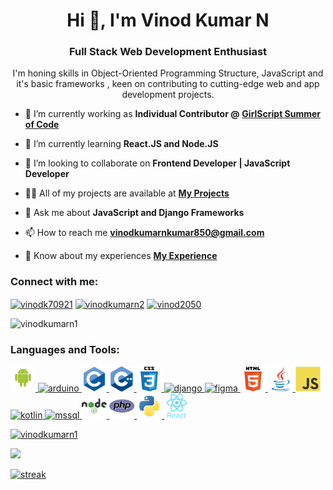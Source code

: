 <h1 align="center">Hi 👋, I'm Vinod Kumar N</h1>
<h3 align="center">Full Stack Web Development Enthusiast</h3>

<p align="center">I'm honing skills in Object-Oriented Programming Structure, JavaScript and it's basic frameworks , keen on contributing to cutting-edge web and app development projects.</p>

- 🔭 I’m currently working as **Individual Contributor @** [**GirlScript Summer of Code**](https://www.linkedin.com/posts/vinodkumarn2_gssoc-opensource-contributor-activity-7246470530243911680-B1R6?utm_source=share&utm_medium=member_desktop)

- 🌱 I’m currently learning **React.JS and Node.JS**

- 👯 I’m looking to collaborate on **Frontend Developer | JavaScript Developer**

- 👨‍💻 All of my projects are available at [**My Projects**](https://www.linkedin.com/in/vinodkumarn2/details/projects/)

- 💬 Ask me about **JavaScript and Django Frameworks**

- 📫 How to reach me **vinodkumarnkumar850@gmail.com**

- 📄 Know about my experiences [**My Experience**](https://www.linkedin.com/in/vinodkumarn2/details/experience/)

<h3 align="left">Connect with me:</h3>
<p align="left">
<a href="https://twitter.com/vinodk70921" target="blank"><img align="center" src="https://raw.githubusercontent.com/rahuldkjain/github-profile-readme-generator/master/src/images/icons/Social/twitter.svg" alt="vinodk70921" height="30" width="40" /></a>
<a href="https://linkedin.com/in/vinodkumarn2" target="blank"><img align="center" src="https://raw.githubusercontent.com/rahuldkjain/github-profile-readme-generator/master/src/images/icons/Social/linked-in-alt.svg" alt="vinodkumarn2" height="30" width="40" /></a>
<a href="https://kaggle.com/vinod2050" target="blank"><img align="center" src="https://raw.githubusercontent.com/rahuldkjain/github-profile-readme-generator/master/src/images/icons/Social/kaggle.svg" alt="vinod2050" height="30" width="40" /></a>
</p>
<p align="left"> <img src="https://komarev.com/ghpvc/?username=vinodkumarn1&label=Profile%20views&color=0e75b6&style=flat" alt="vinodkumarn1" /> </p>

<h3 align="left">Languages and Tools:</h3>
<p align="left"> <a href="https://developer.android.com" target="_blank" rel="noreferrer"> <img src="https://raw.githubusercontent.com/devicons/devicon/master/icons/android/android-original-wordmark.svg" alt="android" width="40" height="40"/> </a> <a href="https://www.arduino.cc/" target="_blank" rel="noreferrer"> <img src="https://cdn.worldvectorlogo.com/logos/arduino-1.svg" alt="arduino" width="40" height="40"/> </a> <a href="https://www.cprogramming.com/" target="_blank" rel="noreferrer"> <img src="https://raw.githubusercontent.com/devicons/devicon/master/icons/c/c-original.svg" alt="c" width="40" height="40"/> </a> <a href="https://www.w3schools.com/cpp/" target="_blank" rel="noreferrer"> <img src="https://raw.githubusercontent.com/devicons/devicon/master/icons/cplusplus/cplusplus-original.svg" alt="cplusplus" width="40" height="40"/> </a> <a href="https://www.w3schools.com/css/" target="_blank" rel="noreferrer"> <img src="https://raw.githubusercontent.com/devicons/devicon/master/icons/css3/css3-original-wordmark.svg" alt="css3" width="40" height="40"/> </a> <a href="https://www.djangoproject.com/" target="_blank" rel="noreferrer"> <img src="https://cdn.worldvectorlogo.com/logos/django.svg" alt="django" width="40" height="40"/> </a> <a href="https://www.figma.com/" target="_blank" rel="noreferrer"> <img src="https://www.vectorlogo.zone/logos/figma/figma-icon.svg" alt="figma" width="40" height="40"/> </a> <a href="https://www.w3.org/html/" target="_blank" rel="noreferrer"> <img src="https://raw.githubusercontent.com/devicons/devicon/master/icons/html5/html5-original-wordmark.svg" alt="html5" width="40" height="40"/> </a> <a href="https://www.java.com" target="_blank" rel="noreferrer"> <img src="https://raw.githubusercontent.com/devicons/devicon/master/icons/java/java-original.svg" alt="java" width="40" height="40"/> </a> <a href="https://developer.mozilla.org/en-US/docs/Web/JavaScript" target="_blank" rel="noreferrer"> <img src="https://raw.githubusercontent.com/devicons/devicon/master/icons/javascript/javascript-original.svg" alt="javascript" width="40" height="40"/> </a> <a href="https://kotlinlang.org" target="_blank" rel="noreferrer"> <img src="https://www.vectorlogo.zone/logos/kotlinlang/kotlinlang-icon.svg" alt="kotlin" width="40" height="40"/> </a> <a href="https://www.microsoft.com/en-us/sql-server" target="_blank" rel="noreferrer"> <img src="https://www.svgrepo.com/show/303229/microsoft-sql-server-logo.svg" alt="mssql" width="40" height="40"/> </a> <a href="https://nodejs.org" target="_blank" rel="noreferrer"> <img src="https://raw.githubusercontent.com/devicons/devicon/master/icons/nodejs/nodejs-original-wordmark.svg" alt="nodejs" width="40" height="40"/> </a> <a href="https://www.php.net" target="_blank" rel="noreferrer"> <img src="https://raw.githubusercontent.com/devicons/devicon/master/icons/php/php-original.svg" alt="php" width="40" height="40"/> </a> <a href="https://www.python.org" target="_blank" rel="noreferrer"> <img src="https://raw.githubusercontent.com/devicons/devicon/master/icons/python/python-original.svg" alt="python" width="40" height="40"/> </a> <a href="https://reactjs.org/" target="_blank" rel="noreferrer"> <img src="https://raw.githubusercontent.com/devicons/devicon/master/icons/react/react-original-wordmark.svg" alt="react" width="40" height="40"/> </a> </p>

<p align="left"> <a href="https://github.com/ryo-ma/github-profile-trophy"><img src="https://github-profile-trophy.vercel.app/?username=vinodkumarn1" alt="vinodkumarn1" /></a> </p>



<p align="left">
<img height="200px" src="https://github-readme-stats.vercel.app/api?username=vinodkumarn1&hide_border=true&show_icons=true&count_private=true&theme=gruvbox&bg_color=151515">
</p>



<p align="left">
  <a href="https://github.com/vinodkumarn1">      
<img title="stats" alt="streak" src="https://github-readme-streak-stats.herokuapp.com/?user=vinodkumarn1&theme=dark&hide_border=true&stroke=f53b3b"/>
</a> 
</p>
